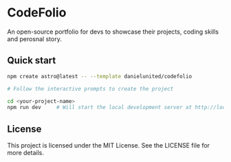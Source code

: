 # CodeFolio
An open-source portfolio for devs to showcase their projects, coding skills and perosnal story.

## Quick start

```bash
npm create astro@latest -- --template danielunited/codefolio

# Follow the interactive prompts to create the project

cd <your-project-name>
npm run dev     # Will start the local development server at http://localhost:4321 by default
```

## License
This project is licensed under the MIT License. See the LICENSE file for more details.


